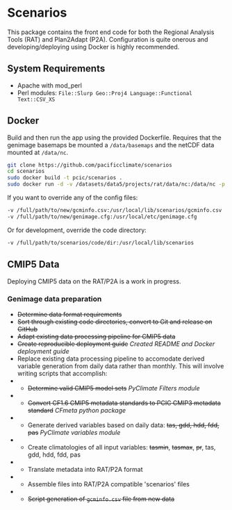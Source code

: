 # Scenarios

This package contains the front end code for both the Regional Analysis Tools (RAT) and Plan2Adapt (P2A).  Configuration is quite onerous and developing/deploying using Docker is highly recommended.

## System Requirements

- Apache with mod_perl
- Perl modules: `File::Slurp Geo::Proj4 Language::Functional Text::CSV_XS`

## Docker

Build and then run the app using the provided Dockerfile. Requires that the genimage basemaps be mounted a `/data/basemaps` and the netCDF data mounted at `/data/nc`.

```bash
git clone https://github.com/pacificclimate/scenarios
cd scenarios
sudo docker build -t pcic/scenarios .
sudo docker run -d -v /datasets/data5/projects/rat/data/nc:/data/nc -p <external_port>:80 --name scenarios pcic/scenarios
```

If you want to override any of the config files:

```bash
-v /full/path/to/new/gcminfo.csv:/usr/local/lib/scenarios/gcminfo.csv
-v /full/path/to/new/genimage.cfg:/usr/local/etc/genimage.cfg
```

Or for development, override the code directory:

```bash
-v /full/path/to/scenarios/code/dir:/usr/local/lib/scenarios
```

## CMIP5 Data

Deploying CMIP5 data on the RAT/P2A is a work in progress.

### Genimage data preparation

* ~~Determine data format requirements~~
* ~~Sort through existing code directories, convert to Git and release on GitHub~~
* ~~Adapt existing data processing pipeline for CMIP5 data~~
* ~~Create reproducible deployment guide~~ *Created README and Docker deployment guide*
* Replace existing data processing pipeline to accomodate derived variable generation from daily data rather than monthly. This will involve writing scripts that accomplish:
* * ~~Determine valid CMIP5 model sets~~ *PyClimate Filters module*
* * ~~Convert CF1.6 CMIP5 metadata standards to PCIC CMIP3 metadata standard~~ *CFmeta python package*
* * Generate derived variables based on daily data: ~~tas, gdd, hdd, fdd, pas~~ *PyClimate variables module*
* * Create climatologies of all input variables: ~~tasmin~~, ~~tasmax~~, ~~pr~~, tas, gdd, hdd, fdd, pas
* * Translate metadata into RAT/P2A format
* * Assemble files into RAT/P2A compatible 'scenarios' files
* * ~~Script generation of `gcminfo.csv` file from new data~~
